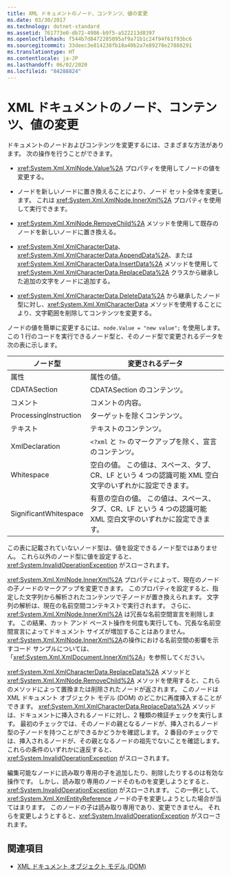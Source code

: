 ```yaml
---
title: XML ドキュメントのノード、コンテンツ、値の変更
ms.date: 03/30/2017
ms.technology: dotnet-standard
ms.assetid: 761773e0-db72-4986-b9f5-a522213d8397
ms.openlocfilehash: f544b7d8472285095af9a71b1c24f94f61f93bc6
ms.sourcegitcommit: 33deec3e814238fb18a49b2a7e89278e27888291
ms.translationtype: HT
ms.contentlocale: ja-JP
ms.lasthandoff: 06/02/2020
ms.locfileid: "84288824"
---
```

# <a name="modifying-nodes-content-and-values-in-an-xml-document"></a>XML ドキュメントのノード、コンテンツ、値の変更
ドキュメントのノードおよびコンテンツを変更するには、さまざまな方法があります。 次の操作を行うことができます。  
  
- <xref:System.Xml.XmlNode.Value%2A> プロパティを使用してノードの値を変更する。  
  
- ノードを新しいノードに置き換えることにより、ノード セット全体を変更します。 これは <xref:System.Xml.XmlNode.InnerXml%2A> プロパティを使用して実行できます。  
  
- <xref:System.Xml.XmlNode.RemoveChild%2A> メソッドを使用して既存のノードを新しいノードに置き換える。  
  
- <xref:System.Xml.XmlCharacterData>、<xref:System.Xml.XmlCharacterData.AppendData%2A>、または <xref:System.Xml.XmlCharacterData.InsertData%2A> メソッドを使用して <xref:System.Xml.XmlCharacterData.ReplaceData%2A> クラスから継承した追加の文字をノードに追加する。  
  
- <xref:System.Xml.XmlCharacterData.DeleteData%2A> から継承したノード型に対し、<xref:System.Xml.XmlCharacterData> メソッドを使用することにより、文字範囲を削除してコンテンツを変更する。  
  
 ノードの値を簡単に変更するには、`node.Value = "new value";` を使用します。 この 1 行のコードを実行できるノード型と、そのノード型で変更されるデータを次の表に示します。  
  
|ノード型|変更されるデータ|  
|---------------|------------------|  
|属性|属性の値。|  
|CDATASection|CDATASection のコンテンツ。|  
|コメント|コメントの内容。|  
|ProcessingInstruction|ターゲットを除くコンテンツ。|  
|テキスト|テキストのコンテンツ。|  
|XmlDeclaration|`<?xml` と `?>` のマークアップを除く、宣言のコンテンツ。|  
|Whitespace|空白の値。 この値は、スペース、タブ、CR、LF という 4 つの認識可能 XML 空白文字のいずれかに設定できます。|  
|SignificantWhitespace|有意の空白の値。 この値は、スペース、タブ、CR、LF という 4 つの認識可能 XML 空白文字のいずれかに設定できます。|  
  
 この表に記載されていないノード型は、値を設定できるノード型ではありません。 これら以外のノード型に値を設定すると、<xref:System.InvalidOperationException> がスローされます。  
  
 <xref:System.Xml.XmlNode.InnerXml%2A> プロパティによって、現在のノードの子ノードのマークアップを変更できます。 このプロパティを設定すると、指定した文字列から解析されたコンテンツで子ノードが置き換えられます。 文字列の解析は、現在の名前空間コンテキストで実行されます。 さらに、<xref:System.Xml.XmlNode.InnerXml%2A> は冗長な名前空間宣言を削除します。 この結果、カット アンド ペースト操作を何度も実行しても、冗長な名前空間宣言によってドキュメント サイズが増加することはありません。 <xref:System.Xml.XmlNode.InnerXml%2A>の操作における名前空間の影響を示すコード サンプルについては、「<xref:System.Xml.XmlDocument.InnerXml%2A>」を参照してください。  
  
 <xref:System.Xml.XmlCharacterData.ReplaceData%2A> メソッドと <xref:System.Xml.XmlNode.RemoveChild%2A> メソッドを使用すると、これらのメソッドによって置換または削除されたノードが返されます。 このノードは XML ドキュメント オブジェクト モデル (DOM) のどこかに再度挿入することができます。 <xref:System.Xml.XmlCharacterData.ReplaceData%2A> メソッドは、ドキュメントに挿入されるノードに対し、2 種類の検証チェックを実行します。 最初のチェックでは、そのノードの親となるノードが、挿入されるノード型の子ノードを持つことができるかどうかを確認します。 2 番目のチェックでは、挿入されるノードが、その親となるノードの祖先でないことを確認します。 これらの条件のいずれかに違反すると、<xref:System.InvalidOperationException> がスローされます。  
  
 編集可能なノードに読み取り専用の子を追加したり、削除したりするのは有効な操作です。 しかし、読み取り専用のノードそのものを変更しようとすると、<xref:System.InvalidOperationException> がスローされます。 この一例として、<xref:System.Xml.XmlEntityReference> ノードの子を変更しようとした場合が当てはまります。 このノードの子は読み取り専用であり、変更できません。 それらを変更しようとすると、<xref:System.InvalidOperationException> がスローされます。  
  
## <a name="see-also"></a>関連項目

- [XML ドキュメント オブジェクト モデル (DOM)](xml-document-object-model-dom.md)
